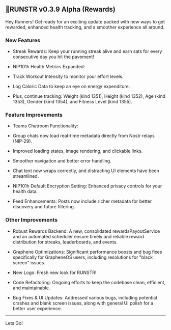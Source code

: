 ## 🚀RUNSTR v0.3.9 Alpha (Rewards)

Hey Runners! Get ready for an exciting update packed with new ways to get rewarded, enhanced health tracking, and a smoother experience all around.

### New Features

- Streak Rewards: Keep your running streak alive and earn sats for every consecutive day you hit the pavement!

- NIP101h Health Metrics Expanded:

- Track Workout Intensity to monitor your effort levels.

- Log Caloric Data to keep an eye on energy expenditure.

- Plus, continue tracking: Weight (kind 1351), Height (kind 1352), Age (kind 1353), Gender (kind 1354), and Fitness Level (kind 1355).

### Feature Improvements

- Teams Chatroom Functionality:

- Group chats now load real-time metadata directly from Nostr relays (NIP-29).

- Improved loading states, image rendering, and clickable links.

- Smoother navigation and better error handling.

- Chat text now wraps correctly, and distracting UI elements have been streamlined.

- NIP101h Default Encryption Setting: Enhanced privacy controls for your health data.

- Feed Enhancements: Posts now include richer metadata for better discovery and future filtering.

### Other Improvements

- Robust Rewards Backend: A new, consolidated rewardsPayoutService and an automated scheduler ensure timely and reliable reward distribution for streaks, leaderboards, and events.

- Graphene Optimizations: Significant performance boosts and bug fixes specifically for GrapheneOS users, including resolutions for "black screen" issues.

- New Logo: Fresh new look for RUNSTR!

- Code Refactoring: Ongoing efforts to keep the codebase clean, efficient, and maintainable.

- Bug Fixes & UI Updates: Addressed various bugs, including potential crashes and blank screen issues, along with general UI polish for a better user experience.

---

Lets Go! 